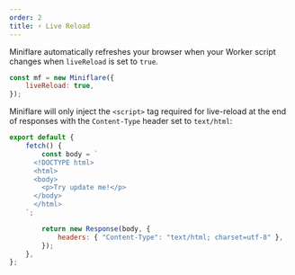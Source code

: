 ```yaml
---
order: 2
title: ⚡️ Live Reload
---
```


Miniflare automatically refreshes your browser when your Worker script
changes when `liveReload` is set to `true`.

```js
const mf = new Miniflare({
	liveReload: true,
});
```

Miniflare will only inject the `<script>` tag required for live-reload at the
end of responses with the `Content-Type` header set to `text/html`:

```js
export default {
	fetch() {
		const body = `
      <!DOCTYPE html>
      <html>
      <body>
        <p>Try update me!</p>
      </body>
      </html>
    `;

		return new Response(body, {
			headers: { "Content-Type": "text/html; charset=utf-8" },
		});
	},
};
```

